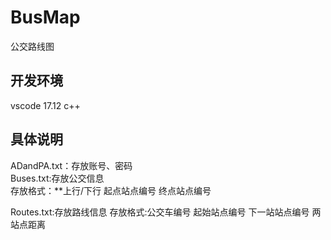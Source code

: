 # BusMap
公交路线图
## 开发环境
vscode 17.12  c++
## 具体说明
ADandPA.txt：存放账号、密码  
Buses.txt:存放公交信息  
存放格式：**上行/下行
         起点站点编号
         终点站点编号
         
Routes.txt:存放路线信息
存放格式:公交车编号  起始站点编号  下一站站点编号  两站点距离
